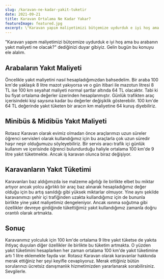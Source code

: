```yaml
---
slug: /karavan-ne-kadar-yakit-tuketir
date: 2021-09-21
title: Karavan Ortalama Ne Kadar Yakar?
featureImage: featured.jpg
excerpt: \"Karavan yapım maliyetimizi bütçemize uydurduk e iyi hoş ama bu arabanın yakıt maliyeti ne olacak?\" dediğinizi duyar gibiyiz. Gelin bugün bu konuyu ele alalım.
---
```

"Karavan yapım maliyetimizi bütçemize uydurduk e iyi hoş ama bu arabanın yakıt maliyeti ne olacak?" dediğinizi duyar gibiyiz. Gelin bugün bu konuyu ele alalım.

## Arabaların Yakıt Maliyeti

Öncelikle yakıt maliyetini nasıl hesapladığımızdan bahsedelim. Bir araba 100 km'de yaklaşık 8 litre mazot yakıyorsa ve o gün itibari ile mazotun litresi 8 TL ise 100 km seyahat maliyeti normal şartlar altında 64 TL olacaktır. Tabi ki bu fiyat ortalama değerler üzerinden hesaplanmıştır. Günlük trafikten araç içerisindeki kişi sayısına kadar bu değerler değişiklik gösterebilir. 100 km'de 64 TL değerinde yakıt tüketen bir aracın km maliyetine 64 kuruş diyebiliriz.

## Minibüs & Midibüs Yakıt Maliyeti

Rotasız Karavan olarak evimiz olmadan önce araçlarımızı uzun süreler öğrenci servisleri olarak kullandığımız için bu araçlarla çok uzun süredir haşır neşir olduğumuzu söyleyebiliriz. Bir servis aracı trafik içi günlük kullanım ve içerisinde öğrenci bulundurduğu haliyle ortalama 100 km'de 9 litre yakıt tüketmekte. Ancak iş karavan olunca biraz değişiyor.

## Karavanların Yakıt Tüketimi

Karavanları baz aldığımızda ise malzeme ağırlığı ile birlikte elbet bu miktar artıyor ancak yolcu ağırlıklı bir araç baz alınarak hesapladığımız değer olduğu için bu artış sanıldığı gibi yüksek miktarlar olmuyor. Yine aynı şekilde karavanımızı şehir içi trafiğinden uzakta kullandığımız için de bununla birlikte yine yakıt maliyetimiz dengeleniyor. Ancak ısınma soğutma gibi özellikler devreye girdiğinde tükettiğimiz yakıt kullandığımız zamanla doğru orantılı olarak artmakta.

## Sonuç

Karavanımız yolculuk için 100 km'de ortalama 9 litre yakıt tüketse de yakıta ihtiyaç duyulan diğer özellikler ile birlikte bu tüketim artmakta. O yüzden yakıt tüketimini hesaplarken her zaman ortalama 100 km'de yakıt tüketimine artı 1 litre eklemekte fayda var. Rotasız Karavan olarak karavanlar hakkında merak ettiğiniz her şeyi keyifle cevaplıyoruz. Merak ettiğiniz bütün sorularınızı ücretsiz danışmanlık hizmetimizden yararlanarak sorabilirsiniz. Sevgilerle.